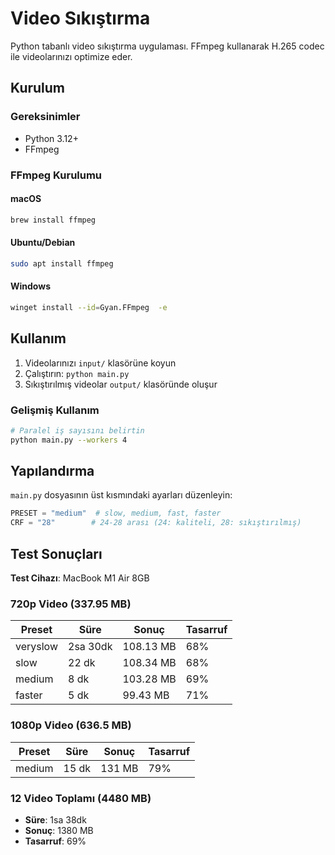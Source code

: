 # Video Sıkıştırma

Python tabanlı video sıkıştırma uygulaması. FFmpeg kullanarak H.265 codec ile videolarınızı optimize eder.

## Kurulum

### Gereksinimler
- Python 3.12+
- FFmpeg

### FFmpeg Kurulumu

#### macOS
```bash
brew install ffmpeg
```

#### Ubuntu/Debian
```bash
sudo apt install ffmpeg
```

#### Windows
```bash
winget install --id=Gyan.FFmpeg  -e
```

## Kullanım

1. Videolarınızı `input/` klasörüne koyun
2. Çalıştırın: `python main.py`
3. Sıkıştırılmış videolar `output/` klasöründe oluşur

### Gelişmiş Kullanım
```bash
# Paralel iş sayısını belirtin
python main.py --workers 4
```

## Yapılandırma

`main.py` dosyasının üst kısmındaki ayarları düzenleyin:

```python
PRESET = "medium"  # slow, medium, fast, faster 
CRF = "28"        # 24-28 arası (24: kaliteli, 28: sıkıştırılmış)
```

## Test Sonuçları

**Test Cihazı**: MacBook M1 Air 8GB

### 720p Video (337.95 MB)
| Preset | Süre | Sonuç | Tasarruf |
|--------|------|--------|----------|
| veryslow | 2sa 30dk | 108.13 MB | 68% |
| slow | 22 dk | 108.34 MB | 68% |
| medium | 8 dk | 103.28 MB | 69% |
| faster | 5 dk | 99.43 MB | 71% |

### 1080p Video (636.5 MB)
| Preset | Süre | Sonuç | Tasarruf |
|--------|------|--------|----------|
| medium | 15 dk | 131 MB | 79% |

### 12 Video Toplamı (4480 MB)
- **Süre**: 1sa 38dk
- **Sonuç**: 1380 MB
- **Tasarruf**: 69%